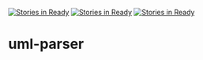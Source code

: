 [![Stories in Ready](https://badge.waffle.io/muktamath81/UML-Parser.png?label=ready&title=Ready)](https://waffle.io/muktamath81/UML-Parser)
[![Stories in Ready](https://badge.waffle.io/SamJaylnn/UML-Parser.png?label=ready&title=Ready)](https://waffle.io/SamJaylnn/UML-Parser)
[![Stories in Ready](https://badge.waffle.io/sidgore/uml-parser.png?label=ready&title=Ready)](https://waffle.io/sidgore/uml-parser)
# uml-parser